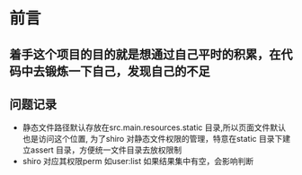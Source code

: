 # 前言 
 ## 着手这个项目的目的就是想通过自己平时的积累，在代码中去锻炼一下自己，发现自己的不足
 
 ## 问题记录
 * 静态文件路径默认存放在src.main.resources.static 目录,所以页面文件默认也是访问这个位置,
 为了shiro 对静态文件权限的管理，特意在static 目录下建立assert 目录，方便统一文件目录去放权限制
 * shiro 对应其权限perm 如user:list 如果结果集中有空，会影响判断